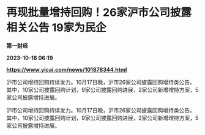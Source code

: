 # 再现批量增持回购！26家沪市公司披露相关公告 19家为民企
**第一财经**

**2023-10-18 06:19**

**https://www.yicai.com/news/101878344.html**

沪市公司增持回购持续发力。10月17日晚，沪市26家公司披露回购增持类公告。其中，10家公司披露回购计划，9家公司披露回购进展，2家公司新增增持方案，5家公司披露增持进展。

沪市公司增持回购持续发力。10月17日晚，沪市26家公司披露回购增持类公告。其中，10家公司披露回购计划，9家公司披露回购进展，2家公司新增增持方案，5家公司披露增持进展。